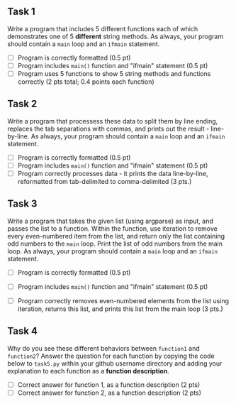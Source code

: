 ## Task 1

Write a program that includes 5 different functions each of which demonstrates one of 5 **different** string methods. As always, your program should contain a `main` loop and an `ifmain` statement.

- [ ] Program is correctly formatted (0.5 pt)
- [ ] Program includes `main()` function and "ifmain" statement (0.5 pt)
- [ ] Program uses 5 functions to show 5 string methods and functions correctly (2 pts total; 0.4 points each function)

## Task 2

Write a program that processess these data to split them by line ending, replaces the tab separations with commas, and prints out the result - line-by-line. As always, your program should contain a `main` loop and an `ifmain` statement.

- [ ] Program is correctly formatted (0.5 pt)
- [ ] Program includes `main()` function and "ifmain" statement (0.5 pt)
- [ ] Program correctly processes data - it prints the data line-by-line, reformatted from tab-delimited to comma-delimited (3 pts.)

## Task 3

Write a program that takes the given list (using argparse) as input, and passes the list to a function.  Within the function, use iteration to remove every even-numbered item from the list, and return only the list containing odd numbers to the `main` loop.  Print the list of odd numbers from the main loop.  As always, your program should contain a `main` loop and an `ifmain` statement.

- [ ] Program is correctly formatted (0.5 pt)
- [ ] Program includes `main()` function and "ifmain" statement (0.5 pt)
- [ ] Program correctly removes even-numbered elements from the list using iteration, returns this list, and prints this list from the main loop (3 pts.)


## Task 4

Why do you see these different behaviors between `function1` and `function2`?  Answer the question for each function by copying the code below to `task5.py` within your github username directory and adding your explanation to each function as a **function description**.

- [ ] Correct answer for function 1, as a function description (2 pts)
- [ ] Correct answer for function 2, as a function description (2 pts)
